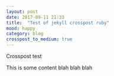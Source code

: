 ```yaml
---
layout: post
date: 2017-09-11 21:33
title:  "Test of jekyll crosspost ruby"
mood: happy
category: blog
crosspost_to_medium: true
---
```


Crosspost test

This is some content blah blah blah